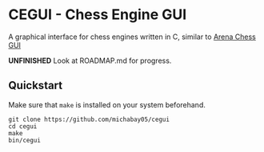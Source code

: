 # CEGUI - Chess Engine GUI

A graphical interface for chess engines written in C, similar to [Arena Chess GUI](http://www.playwitharena.de/)

**UNFINISHED** Look at ROADMAP.md for progress.

## Quickstart

Make sure that `make` is installed on your system beforehand.

```
git clone https://github.com/michabay05/cegui
cd cegui
make
bin/cegui
```
